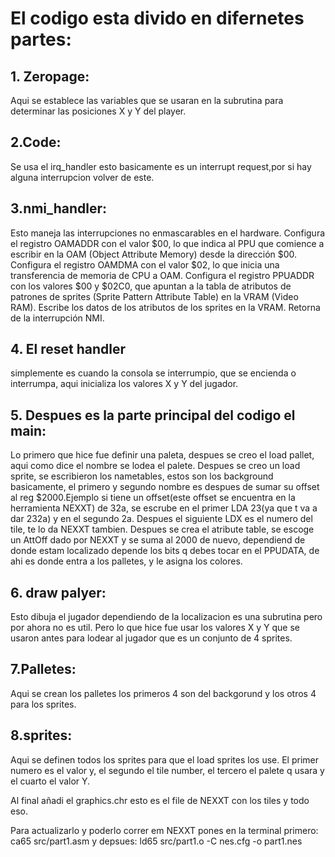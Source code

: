 # El codigo esta divido en difernetes partes:
## 1. Zeropage:
  Aqui se establece las variables que se usaran en la subrutina para determinar las posiciones X y Y del player.

## 2.Code:
  Se usa el irq_handler esto basicamente es un interrupt request,por si hay alguna interrupcion volver de este.

## 3.nmi_handler:
  Esto maneja las interrupciones no enmascarables en el hardware. Configura el registro OAMADDR con el valor $00, lo que indica al PPU que comience a escribir en la OAM (Object Attribute Memory) desde la dirección $00.
  Configura el registro OAMDMA con el valor $02, lo que inicia una transferencia de memoria de CPU a OAM.
  Configura el registro PPUADDR con los valores $00 y $02C0, que apuntan a la tabla de atributos de patrones de sprites (Sprite Pattern Attribute Table) en la VRAM (Video RAM).
  Escribe los datos de los atributos de los sprites en la VRAM.
  Retorna de la interrupción NMI.

## 4. El reset handler 
simplemente es cuando la consola se interrumpio, que se encienda o interrumpa, aqui inicializa los valores X y Y del jugador.

## 5. Despues es la parte principal del codigo el main:
  Lo primero que hice fue definir una paleta, despues se creo el load pallet, aqui como dice el nombre se lodea el palete. Despues se creo un load sprite, se escribieron los nametables, estos son los background basicamente, 
  el primero y segundo nombre es despues de sumar su offset al reg $2000.Ejemplo si tiene un offset(este offset se encuentra en la herramienta NEXXT) de 32a, se escrube en el primer LDA 23(ya que t va a dar 232a) y en el segundo 2a. 
  Despues el siguiente LDX es el numero del tile, te lo da NEXXT tambien. Despues se crea el atribute table, se escoge un AttOff dado por NEXXT y se suma al 2000 de nuevo, dependiend de donde estam localizado depende los bits q debes tocar en el PPUDATA, de ahi es donde entra
  a los palletes, y le asigna los colores.

## 6. draw palyer:
  Esto dibuja el jugador dependiendo de la localizacion es una subrutina pero por ahora no es util. Pero lo que hice fue usar los valores X y Y que se usaron antes para lodear al jugador que es un conjunto de 4 sprites.

## 7.Palletes: 
  Aqui se crean los palletes los primeros 4 son del backgorund y los otros 4 para los sprites.

## 8.sprites:
  Aqui se definen todos los sprites para que el load sprites los use.
  El primer numero es el valor y, el segundo el tile number, el tercero el palete q usara y el cuarto el valor Y.

  Al final añadi el graphics.chr esto es el file de NEXXT con los tiles y todo eso.

  Para actualizarlo y poderlo correr em NEXXT pones en la terminal primero:
    ca65 src/part1.asm
  y depsues:
    ld65 src/part1.o -C nes.cfg -o part1.nes
